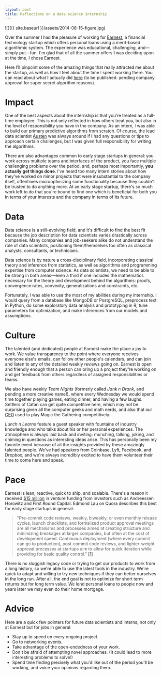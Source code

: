 ```yaml
---
layout: post
title: Reflections on a data science internship
---
```


![]({{ site.baseurl }}/assets/2014-08-15-figure.jpg)

Over the summer I had the pleasure of working for [Earnest](https://www.meetearnest.com/), a financial technology startup which offers personal loans using a merit-based algorithmic system. The experience was educational, challenging, and—simply put—fun. I'm glad that of all the summer offers I was deciding upon at the time, I chose  Earnest.

Here I'll pinpoint some of the amazing things that really attracted me about the startup, as well as how I feel about the time I spent working there. You can read about what I actually did [here](http://not.a.website) (to be published: pending company approval for super secret algorithm reasons).

# Impact

One of the best aspects about the internship is that you're treated as a full-time employee. This is not only reflected in how others treat you, but also in the level of responsibility you have in the company. As an intern, I was able to build our primary predictive algorithms from scratch. Of course, the lead data scientist [Austen](https://twitter.com/austenhead) was always around if I had any questions or tips to approach certain challenges, but I was given full responsibility for writing the algorithms.

There are also advantages common to early stage startups in general: you work across multiple teams and interfaces of the product, you face multiple challenging problems over the period, and, perhaps most importantly, **you actually get things done**. I've heard too many intern stories about how they've worked on minor projects that were insubstantial to the company itself, oftentimes microoptimizing some functionality because they couldn't be trusted to do anything more. At an early stage startup, there's so much work left to do that you're bound to find one which is beneficial for both you in terms of your interests and the company in terms of its future.

# Data
Data science is a still-evolving field, and it's difficult to find the best fit because the job description for data scientists varies drastically across companies. Many companies and job-seekers alike do not understand the role of data scientists, positioning them/themselves too often as classical analysts, consultants, or technicians.

Data science is by nature a cross-disciplinary field, incorporating classical theory and inference from statistics, as well as algorithms and programming expertise from computer science. As data scientists, we need to be able to be strong in both areas—even a third if one includes the mathematics necessary for the theory and development behind the algorithms: proofs, convergence rates, convexity, generalizations and constraints, etc.

Fortunately, I was able to use the most of my abilities during my internship. I would query from a database like MongoDB or PostgreSQL, preprocess text in Python, do some exploratory data analysis and prototyping in R, tune parameters for optimization, and make inferences from our models and assumptions.

<!--
Coding-wise, I improved my knowledge of awesome packages in R like `ggplot2`, `googleVis`, `plyr`, and `knitr`, and modules in Python like `pandas`, `scipy`, `scikit-learn`, and how our results in the modeling side and metric reporting would be applied in other teams such as marketing and underwriting/risk.
-->

# Culture

The talented (and dedicated) people at Earnest make the place a joy to work. We value transparency to the point where everyone receives everyone else's emails, can follow other people's calendars, and can join and listen to any of the detailed weekly reviews going on. Earnest is open and friendly enough that a person can bring up a project they're working on and get feedback from others regardless of assigned responsibilities or teams.

We also have weekly *Team Nights* (formerly called *Jank n Drank*, and pending a more creative name!), where every Wednesday we would spend time together playing games, eating dinner, and having a few laughs. Settlers of Catan can get quite competitive here, which may not be surprising given all the computer geeks and math nerds, and also that our [CEO](https://twitter.com/louisberyl) used to play Magic the Gathering competitively.

*Lunch n Learns* feature a guest speaker with fountains of industry knowledge and who talks about his or her personal experiences. The atmosphere is always laid back and inviting: munching, talking, joking, and chiming in questions as interesting ideas arise. This has personally been my favorite event because of all the insights provided by these amazingly talented people. We've had speakers from Coinbase, Lyft, Facebook, and Dropbox, and we're always incredibly excited to have them volunteer their time to come here and speak.


# Pace

Earnest is lean, reactive, quick to ship, and scalable. There's a reason it received [$15 million](http://www.crunchbase.com/organization/earnest) in venture funding from investors such as Andreessen Horowitz and First Round Capital. Edmond Lau on Quora describes this best for early stage startups in general:
> "Pre-commit code reviews, weekly, biweekly, or even monthly release cycles, launch checklists, and formalized product approval meetings are all mechanisms and processes aimed at creating structure and minimizing breakages at larger companies, but often at the cost of development speed. Continuous deployment (where every commit can go to production), post-commit code reviews, and lighter-weight approval processes at startups aim to allow for quick iteration while providing for basic quality control." [[1]](http://qr.ae/MQD17)

There is no sluggish legacy code or trying to get our products to work from a long history, so we're able to use the latest tools in the industry. We're quick to adapt and willing to try new techniques if they can better ourselves in the long run. After all, the end goal is not to optimize for short term returns but for long term value. We lend personal loans to people now and years later we may even do their home mortgage.


# Advice

Here are a quick few pointers for future data scientists and interns, not only at Earnest but for jobs in general:

* Stay up to speed on every ongoing project.
* Go to networking events.
* Take advantage of the open-endedness of your work.
* Don't be afraid of attempting novel approaches. (It could lead to more interesting problems to solve!)
* Spend time finding precisely what you'd like out of the period you'll be working, and voice your opinions regarding them.
